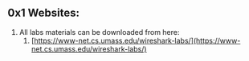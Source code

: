 ## 0x1 Websites:

1. All labs materials can be downloaded from here:
   1. [https://www-net.cs.umass.edu/wireshark-labs/](https://www-net.cs.umass.edu/wireshark-labs/)


